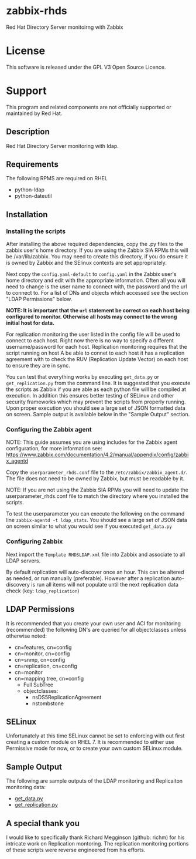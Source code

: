 # zabbix-rhds
Red Hat Directory Server monitoirng with Zabbix

# License
This software is released under the GPL V3 Open Source Licence.

# Support
This program and related components are not officially supported or maintained by Red Hat.

## Description
Red Hat Directory Server monitoring with ldap.

## Requirements
The following RPMS are required on RHEL
* python-ldap
* python-dateutil

## Installation
### Installing the scripts
After installing the above required dependencies, copy the .py files to the zabbix user's home directory.  If you are using the Zabbix SIA RPMs this will be /var/lib/zabbix.  You may need to create this directory, if you do ensure it is owned by Zabbix and the SElinux contexts are set appropriately.

Next copy the `config.yaml-default` to `config.yaml` in the Zabbix user's home directory and edit with the appropriate information.  Often all you will need to change is the user name to connect with, the password and the url to connect to.  For a list of DNs and objects which accessed see the section "LDAP Permissions" below.

**NOTE:  It is important that the `url` statement be correct on each host being configured to monitor.  Otherwise all hosts may connect to the wrong initial host for data.**

For replication monitoring the user listed in the config file will be used to connect to each host.  Right now there is no way to specify a different username/password for each host.  Replication monitoring requires that the script running on host A be able to connet to each host it has a replication agreement with to check the RUV (Replication Update Vector) on each host to ensure they are in sync.

You can test that everything works by executing `get_data.py` or `get_replication.py` from the command line.  It is suggested that you execute the scripts as Zabbix if you are able as each python file will be compiled at execution.  In addition this ensures better testing of SELinux and other security frameworks which may prevent the scripts from properly running.  Upon proper execution you should see a large set of JSON formatted data on screen.  Sample output is available below in the "Sample Output" section.

### Configuring the Zabbix agent
NOTE: This guide assumes you are using includes for the Zabbix agent configuration, for more information see: https://www.zabbix.com/documentation/4.2/manual/appendix/config/zabbix_agentd

Copy the `userparameter_rhds.conf` file to the `/etc/zabbix/zabbix_agent.d/`.  The file does not need to be owned by Zabbix, but must be readable by it.

NOTE: If you are not using the Zabbix SIA RPMs you will need to update the userparameter_rhds.conf file to match the directory where you installed the scripts.

To test the userparameter you can execute the following on the command line `zabbix-agentd -t ldap_stats`.  You should see a large set of JSON data on screen similar to what you would see if you executed `get_data.py`

### Configuring Zabbix
Next import the `Template RHDSLDAP.xml` file into Zabbix and associate to all LDAP servers.

By default replication will auto-discover once an hour.  This can be altered as needed, or run manually (preferable).  However after a replication auto-discovery is run all items will not populate until the next replication data check (key: `ldap_replication`)

## LDAP Permissions
It is recommended that you create your own user and ACI for monitoring (recommended) the following DN's are queried for all objectclasses unless otherwise noted:
* cn=features, cn=config
* cn=monitor, cn=config
* cn=snmp, cn=config
* cn=replication, cn=config
* cn=monitor
* cn=mapping tree, cn=config
  * Full SubTree
  * objectclasses:
    * nsDS5ReplicationAgreement
    * nstombstone

## SELinux
Unfortunately at this time SELinux cannot be set to enforcing with out first creating a custom module on RHEL 7.  It is recommended to either use Permissive mode for now, or to create your own custom SELinux module.

## Sample Output
The following are sample outputs of the LDAP monitoring and Replicaiton monitoring data:
* [get_data.py](https://gist.github.com/red-tux/34aad1587937e88e88b0f8806edf1639)
* [get_replication.py](https://gist.github.com/red-tux/630d8d54eddfc104c02ef18dd2deaa88)

## A special thank you
I would like to specifically thank Richard Megginson (github: richm) for his intricate work on Replication montoring.  The replication monitoring portions of these scripts were reverse engineered from his efforts.